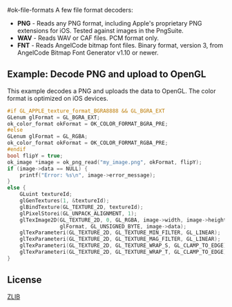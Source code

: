 #ok-file-formats
A few file format decoders:

* **PNG** - Reads any PNG format, including Apple's proprietary PNG extensions for iOS. Tested against images in the PngSuite.
* **WAV** - Reads WAV or CAF files. PCM format only. 
* **FNT** - Reads AngelCode bitmap font files. Binary format, version 3, from AngelCode Bitmap Font Generator v1.10 or newer.

## Example: Decode PNG and upload to OpenGL
This example decodes a PNG and uploads the data to OpenGL. The color format is optimized on iOS devices.

```C
#if GL_APPLE_texture_format_BGRA8888 && GL_BGRA_EXT
GLenum glFormat = GL_BGRA_EXT;
ok_color_format okFormat = OK_COLOR_FORMAT_BGRA_PRE;
#else
GLenum glFormat = GL_RGBA;
ok_color_format okFormat = OK_COLOR_FORMAT_RGBA_PRE;
#endif
bool flipY = true;     
ok_image *image = ok_png_read("my_image.png", okFormat, flipY);
if (image->data == NULL) {
    printf("Error: %s\n", image->error_message);
}
else {
    GLuint textureId;
    glGenTextures(1, &textureId);
    glBindTexture(GL_TEXTURE_2D, textureId);
    glPixelStorei(GL_UNPACK_ALIGNMENT, 1);
    glTexImage2D(GL_TEXTURE_2D, 0, GL_RGBA, image->width, image->height, 0,
                 glFormat, GL_UNSIGNED_BYTE, image->data);
    glTexParameteri(GL_TEXTURE_2D, GL_TEXTURE_MIN_FILTER, GL_LINEAR);
    glTexParameteri(GL_TEXTURE_2D, GL_TEXTURE_MAG_FILTER, GL_LINEAR);
    glTexParameteri(GL_TEXTURE_2D, GL_TEXTURE_WRAP_S, GL_CLAMP_TO_EDGE);
    glTexParameteri(GL_TEXTURE_2D, GL_TEXTURE_WRAP_T, GL_CLAMP_TO_EDGE);
}
```

## License
[ZLIB](http://en.wikipedia.org/wiki/Zlib_License)